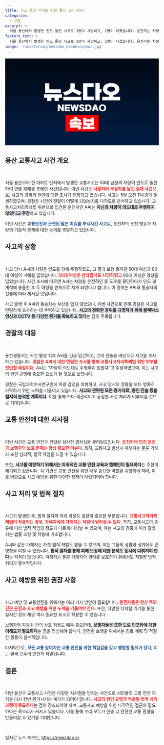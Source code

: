 ```yaml
---
title: 사고 용산 아파트 차량 돌진 1명 사망!
categories:
  - 교통
excerpt: >
  서울 용산에서 발생한 인도 돌진 사고로 1명이 사망하고, 1명이 다쳤습니다. 운전자는 차량이 의도대로 주행하지 않았다며 교통사고처리특례법 위반으로 입건됐습니다. 충격적인 이 사건의 배경, 진실은 무엇일까요? 클릭해서 알아보세요!
feature_text: >
  서울 용산에서 발생한 인도 돌진 사고로 1명이 사망하고, 1명이 다쳤습니다. 운전자는 차량이 의도대로 주행하지 않았다며 교통사고처리특례법 위반으로 입건됐습니다. 충격적인 이 사건의 배경, 진실은 무엇일까요? 클릭해서 알아보세요!
image: '/assets/img/newsdao_breakingnews.jpg'
---
```


<p><img src="/assets/img/newsdao_breakingnews.jpg" alt="ontimetimes 속보" /></p>

<h2 data-ke-size="size26">용산 교통사고 사건 개요</h2>

<p data-ke-size="size16">&nbsp;</p>

<p>서울 용산구의 한 아파트 단지에서 발생한 교통사고는 50대 남성의 차량이 인도로 돌진하여 인명 피해를 초래한 사건입니다. 이번 사건은 <b><span style="color: #ee2323;">사망자와 부상자를 남긴 중대 사건</span></b>으로, 사고의 경위와 원인에 대한 조사가 진행되고 있습니다. 사고는 5일 오전 11시경에 발생하였으며, 경찰은 사건의 전말이 어떻게 되었는지를 다각도로 분석하고 있습니다. 교통사고처리특례법 위반으로 입건된 운전자인 A씨는 <b><span style="background-color: #21538527;">자신의 차량이 의도대로 주행하지 않았다고 주장</span></b>하고 있습니다.</p>

<p>이번 사건은 <b><span style="color: #1a5490;">교통안전과 관련된 많은 이슈를 부각시킨 사고</span></b>로, 운전자의 운전 행동과 차량의 기술적 문제에 대한 논의를 촉발하고 있습니다.</p>

<h2 data-ke-size="size26">사고의 상황</h2>

<p data-ke-size="size16">&nbsp;</p>

<p>사고 당시 A씨의 차량은 인도를 향해 주행하였고, 그 결과 보행 중이던 50대 여성과 80대 여성이 피해를 입었습니다. <b><span style="color: #ee2323;">50대 여성은 안타깝게도 사망하였고</span></b> 80대 여성은 경상을 입었습니다. 사건 조사에 따르면 A씨는 차량을 운전하던 중 도로를 횡단하다가 인도 경계석에 충돌한 후 두 여성을 연속으로 치게 되었다고 합니다. 이 경위는 A씨와 동승자의 진술에 따라 제시된 것입니다.</p>

<p>사고 발생 후 A씨와 동승자는 부상을 입지 않았으나, 이번 사건으로 인해 경찰은 사고를 면밀하게 조사하는 데 주력하고 있습니다. <b><span style="background-color: #21538527;">사고의 정확한 경위를 규명하기 위해 블랙박스 영상과 CCTV 등 다양한 증거를 확보하고 있다</span></b>는 점이 주목됩니다.</p>

<h2 data-ke-size="size26">경찰의 대응</h2>

<p data-ke-size="size16">&nbsp;</p>

<p>용산경찰서는 사건 발생 직후 A씨를 긴급 입건하고, 그의 진술을 바탕으로 사고를 조사하고 있습니다. <b><span style="color: #ee2323;">경찰은 A씨에 대한 면밀한 조사를 통해 교통사고처리특례법 위반 여부를 판단할 예정이다</span></b>. A씨는 “차량이 의도대로 주행하지 않았다”고 주장하였으며, 이는 사고의 원인 규명에 중요한 요소가 될 것으로 보입니다.</p>

<p>경찰은 국립과학수사연구원에 차량 감정을 의뢰하고, 사고 당시의 정황을 보다 명확히 파악하기 위한 노력을 기울이고 있습니다. <b><span style="background-color: #21538527;">사고와 관련된 모든 증거자료, 증인 진술 등을 철저히 분석할 계획이다</span></b>. 이를 통해 보다 객관적이고 공정한 사건 처리가 이루어질 것으로 기대됩니다.</p>

<h2 data-ke-size="size26">교통 안전에 대한 시사점</h2>

<p data-ke-size="size16">&nbsp;</p>

<p>이번 사건은 교통 안전과 관련된 심각한 경각심을 불러일으킵니다. <b><span style="color: #ee2323;">운전자의 안전 운전과 보행자의 보호 문제는 항상 중요한 이슈다</span></b>. 특히, 교통사고 발생시 피해자는 물론 가해자 또한 심리적, 법적 책임을 느낄 수 있습니다.</p>

<p>또한, <b><span style="background-color: #21538527;">사고를 예방하기 위해서는 지속적인 교통 안전 교육과 캠페인이 필요하다</span></b>는 주장이 제기되고 있습니다. 각 기관은 교통 안전을 위한 매우 중요한 역할을 수행해야 하며, 이를 바탕으로 사고 예방을 위한 다양한 정책이 마련되어야 합니다.</p>

<h2 data-ke-size="size26">사고 처리 및 법적 절차</h2>

<p data-ke-size="size16">&nbsp;</p>

<p>사고가 발생한 후, 법적 절차와 처리 과정도 굉장히 중요한 부분입니다. <b><span style="color: #ee2323;">교통사고처리특례법이 적용되는 경우, 가해자에게 가해지는 처벌이 달라질 수 있다</span></b>. 특히, 교통사고의 종류에 따라 법적 책임의 정도가 다르게 나타날 수 있으며, 이는 사고의 경중에 따라 달라지는 법률 조항 및 적용에 기초합니다.</p>

<p>A씨와 같은 가해자는 자칫 법적 처벌도 받을 수 있으며, 이는 그들의 생활과 생계에도 큰 영향을 미칠 수 있습니다. <b><span style="background-color: #21538527;">법적 절차를 통해 피해 보상에 대한 문제도 동시에 다뤄져야 한다</span></b>는 지적이 많습니다. 피해자는 물론 가해자의 권리를 보호하기 위해서도 적절한 법적 처리가 필수적입니다.</p>

<h2 data-ke-size="size26">사고 예방을 위한 권장 사항</h2>

<p data-ke-size="size16">&nbsp;</p>

<p>사고 예방 및 교통안전을 위해서는 여러 가지 방안이 필요합니다. <b><span style="color: #ee2323;">운전자들은 항상 주의 깊은 운전과 사고 예방을 위한 노력을 기울여야 한다</span></b>. 또한, 다양한 디지털 기기를 통한 실시간 정보 제공 역시 중요한 요소로 작용할 수 있습니다.</p>

<p>보행자와 자동차 간의 상호 작용도 매우 중요한데, <b><span style="background-color: #21538527;">보행자들은 또한 도로 인프라에 대한 이해도가 필요하다</span></b>는 점을 명심해야 합니다. 안전한 보행을 위해서는 경로 계획 및 적절한 행동이 필수적입니다.</p>

<p>마지막으로, <b><span style="color: #1a5490;">모든 교통 참여자는 교통 안전을 위한 책임감을 갖고 행동할 필요가 있다</span></b>, 이는 결국 모두의 안전과 직결됩니다.</p>

<h2 data-ke-size="size26">결론</h2>

<p data-ke-size="size16">&nbsp;</p>

<p>이번 용산구 교통사고 사건은 다양한 시사점을 던지는 사건으로 시민들의 교통 안전 의식을 다시 한번 환기시키는 계기가 되어야 합니다. <b><span style="color: #ee2323;">사고의 원인 규명과 적용될 법적 처리 과정이 중요하다</span></b>는 점이 강조되어야 하며, 교통사고 예방을 위한 다각적인 접근이 필요하다는 목소리가 커지고 있습니다. 이를 통해 우리 모두가 한층 더 안전한 교통 환경을 만들어갈 수 있기를 기대합니다.</p>

<p data-ke-size="size16">&nbsp;</p>
실시간 뉴스 속보는, <a href="https://newsdao.kr" rel="dofollow">https://newsdao.kr</a>


